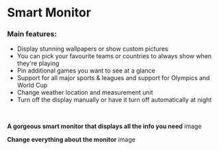 # Smart Monitor

### Main features:

- Display stunning wallpapers or show custom pictures
- You can pick your favourite teams or countries to always show when they're playing
- Pin additional games you want to see at a glance
- Support for all major sports & leagues and support for Olympics and World Cup
- Change weather location and measurement unit
- Turn off the display manually or have it turn off automatically at night

<br />

**A gorgeous smart monitor that displays all the info you need** image

**Change everything about the monitor** image
